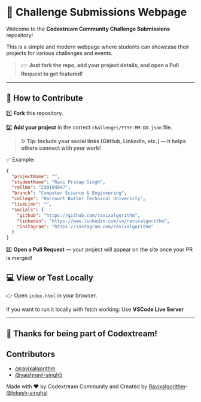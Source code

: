 
# 🚀 Challenge Submissions Webpage

Welcome to the **Codextream Community Challenge Submissions** repository!

This is a simple and modern webpage where students can showcase their projects for various challenges and events.
> 👉 **Just fork the repo, add your project details, and open a Pull Request to get featured!**

<hr>

## 📝 How to Contribute

1️⃣ **Fork** this repository.

2️⃣ **Add your project** in the correct `challenges/YYYY-MM-DD.json` file.

> **✨ Tip: Include your social links (GitHub, LinkedIn, etc.) — it helps others connect with your work!**

✅ Example:
```json
{
  "projectName": "",
  "studentName": "Ravi Pratap Singh",
  "rollNo": "230104047",
  "branch": "Computer Science & Engineering",
  "college": "Harcourt Butler Technical University",
  "liveLink": "",
  "socials": {
    "github": "https://github.com/ravixalgorithm",
    "linkedin": "https://www.linkedin.com/in/ravixalgorithm",
    "instagram": "https://instagram.com/ravixalgorithm"
  }
}
```

3️⃣ **Open a Pull Request** — your project will appear on the site once your PR is merged!

## 💻 View or Test Locally

👉 Open `index.html` in your browser.

If you want to run it locally with fetch working: Use **VSCode Live Server**

<hr>

## 🙌 Thanks for being part of Codextream!

## Contributors
- [@ravixalgorithm](https://github.com/ravixalgorithm)
- [@vaishnavi-singh5](https://github.com/vaishnavi-singh5)

Made with ❤️ by Codextream Community and Created by [Ravixalgorithm](https://github.com/ravixalgorithm)- [@lokesh-singhal](https://github.com/lokesh-singhal)

